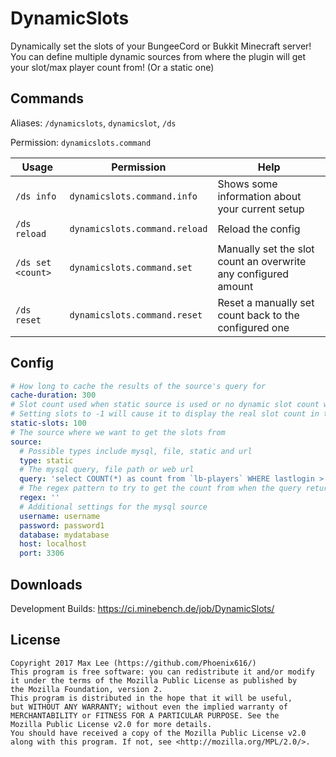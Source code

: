 # DynamicSlots
Dynamically set the slots of your BungeeCord or Bukkit Minecraft server! You can define multiple dynamic sources from where the plugin will get your slot/max player count from! (Or a static one)

## Commands

Aliases: `/dynamicslots`, `dynamicslot`, `/ds`

Permission: `dynamicslots.command`

| Usage             | Permission                    | Help                                                           |
|-------------------|-------------------------------|----------------------------------------------------------------|
| `/ds info`        | `dynamicslots.command.info`   | Shows some information about your current setup                |
| `/ds reload`      | `dynamicslots.command.reload` | Reload the config                                              |
| `/ds set <count>` | `dynamicslots.command.set`    | Manually set the slot count an overwrite any configured amount |
| `/ds reset`       | `dynamicslots.command.reset`  | Reset a manually set count back to the configured one          |

## Config

```yaml
# How long to cache the results of the source's query for
cache-duration: 300
# Slot count used when static source is used or no dynamic slot count was found
# Setting slots to -1 will cause it to display the real slot count in that case
static-slots: 100
# The source where we want to get the slots from
source:
  # Possible types include mysql, file, static and url
  type: static
  # The mysql query, file path or web url
  query: 'select COUNT(*) as count from `lb-players` WHERE lastlogin > DATE_ADD(NOW(), INTERVAL -1 DAY) AND onlinetime > 60'
  # The regex pattern to try to get the count from when the query returns a string
  regex: ''
  # Additional settings for the mysql source
  username: username
  password: password1
  database: mydatabase
  host: localhost
  port: 3306
  ```
  
  ## Downloads
  
  Development Builds: https://ci.minebench.de/job/DynamicSlots/
  
  ## License
  
  ```
Copyright 2017 Max Lee (https://github.com/Phoenix616/)
This program is free software: you can redistribute it and/or modify
it under the terms of the Mozilla Public License as published by
the Mozilla Foundation, version 2.
This program is distributed in the hope that it will be useful,
but WITHOUT ANY WARRANTY; without even the implied warranty of
MERCHANTABILITY or FITNESS FOR A PARTICULAR PURPOSE. See the
Mozilla Public License v2.0 for more details.
You should have received a copy of the Mozilla Public License v2.0
along with this program. If not, see <http://mozilla.org/MPL/2.0/>.
```
